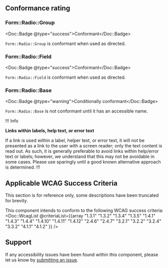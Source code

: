 ## Conformance rating

### Form::Radio::Group

<Doc::Badge @type="success">Conformant</Doc::Badge>

`Form::Radio::Group` is conformant when used as directed.

### Form::Radio::Field

<Doc::Badge @type="success">Conformant</Doc::Badge>

`Form::Radio::Field` is conformant when used as directed.

### Form::Radio::Base

<Doc::Badge @type="warning">Conditionally conformant</Doc::Badge>

`Form::Radio::Base` is not conformant until it has an accessible name.

!!! Info

**Links within labels, help text, or error text**

If a link is used within a label, helper text, or error text, it will not be presented as a link to the user with a screen reader; only the text content is read out. As such, it is generally preferable to avoid links within help/error text or labels; however, we understand that this may not be avoidable in some cases. Please use sparingly until a good known alternative approach is determined.
!!!

## Applicable WCAG Success Criteria

This section is for reference only, some descriptions have been truncated for brevity.

This component intends to conform to the following WCAG success criteria:
<Doc::WcagList @criteriaList={{array "1.3.1" "1.3.2" "1.3.4" "1.3.5" "1.4.1" "1.4.3" "1.4.4" "1.4.10" "1.4.11" "1.4.12" "2.4.6" "2.4.7" "3.2.1" "3.2.2" "3.2.4" "3.3.2" "4.1.1" "4.1.2" }} />

## Support

If any accessibility issues have been found within this component, please let us know by [submitting an issue](https://github.com/hashicorp/design-system/issues/new/choose).
